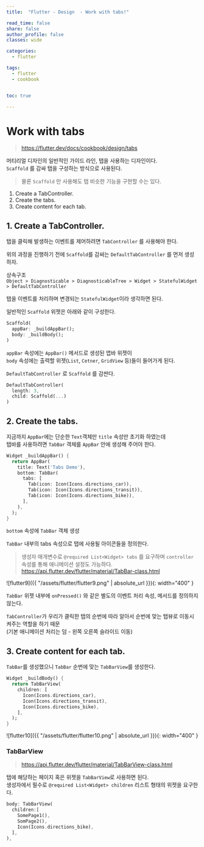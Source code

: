 ```yaml
---
title:  "Flutter - Design  - Work with tabs!"

read_time: false
share: false
author_profile: false
classes: wide

categories:
  - flutter

tags:
  - flutter
  - cookbook


toc: true

---
```


# Work with tabs

> https://flutter.dev/docs/cookbook/design/tabs

머티리얼 디자인의 일반적인 가이드 라인, 탭을 사용하는 디자인이다.  
`Scaffold` 를 감싸 탭을 구성하는 방식으로 사용된다.  

> 물론 `Scaffold` 만 사용해도 탭 비슷한 기능을 구현할 수는 있다.  

1. Create a TabController.  
2. Create the tabs.  
3. Create content for each tab.  

## 1. Create a TabController.

탭을 클릭해 발생하는 이벤트를 제어하려면 `TabController` 를 사용해야 한다.  

위의 과정을 진행하기 전에 `Scaffold`를 감싸는 `DefaultTabController` 를 먼저 생성하자.  

상속구조  
`Object > Diagnosticable > DiagnosticableTree > Widget > StatefulWidget > DefaultTabController`  

탭을 이벤트를 처리하며 변경되는 `StatefulWidget`이라 생각하면 된다.  

일반적인 `Scaffold` 위젯은 아래와 같이 구성한다.  

```dart
Scaffold(
  appBar: _buildAppBar();
  body: _buildBody();
)
```

`appBar` 속성에는 `AppBar()` 메서드로 생성된 앱바 위젯이  
`body` 속성에는 출력할 위젯(`List`, `Cetner`, `GridView` 등)들이 들어가게 된다.  

`DefaultTabController` 로 `Scaffold` 를 감싼다.  

```dart
DefaultTabController(
  length: 3,
  child: Scaffold(...)
)
```
  
## 2. Create the tabs.   

지금까지 `AppBar`에는 단순한 `Text`객체만 `title` 속성만 초기화 하였는데  
탭바를 사용하려면 `TabBar` 객체를 `AppBar` 안에 생성해 주어야 한다.  

```dart
Widget _buildAppBar() {
  return AppBar(
    title: Text('Tabs Demo'),
    bottom: TabBar(
      tabs: [
        Tab(icon: Icon(Icons.directions_car)),
        Tab(icon: Icon(Icons.directions_transit)),
        Tab(icon: Icon(Icons.directions_bike)),
      ],
    ),
  );
}
```

`bottom` 속성에 `TabBar` 객체 생성  

`TabBar` 내부의 tabs 속성으로 탭에 사용될 아이콘들을 정의한다.  
> 생성자 매개변수로 `@required List<Widget> tabs` 를 요구하며 `controller` 속성를 통해 애니메이션 설정도 가능하다.  
> https://api.flutter.dev/flutter/material/TabBar-class.html

![flutter9]({{ "/assets/flutter/flutter9.png" | absolute_url }}){: width="400" }  

`TabBar` 위젯 내부에 `onPressed()` 와 같은 별도의 이벤트 처리 속성, 메서드를 정의하지 않는다.

`TabController`가 우리가 클릭한 탭의 순번에 따라 알아서 순번에 맞는 탭뷰로 이동시켜주는 역할을 하기 때문  
(기본 애니메이션 처리는 덤 - 왼쪽 오른쪽 슬라이드 이동)  

## 3. Create content for each tab.  

`TabBar`를 생성했으니 `TabBar` 순번에 맞는 `TabBarView`를 생성한다.  

```dart
Widget _buildBody() {
  return TabBarView(
    children: [
      Icon(Icons.directions_car),
      Icon(Icons.directions_transit),
      Icon(Icons.directions_bike),
    ],
  );
}
```

![flutter10]({{ "/assets/flutter/flutter10.png" | absolute_url }}){: width="400" }  


### TabBarView

> https://api.flutter.dev/flutter/material/TabBarView-class.html

탭에 해당하는 페이지 혹은 위젯을 `TabBarView`로 사용하면 된다.  
생성자에서 필수로 `@required List<Widget> children` 리스트 형태의 위젯을 요구한다.  

```dart
body: TabBarView(
  children:[
    SomePage1(),
    SomPage2(),
    Icon(Icons.directions_bike),
  ],
),
```